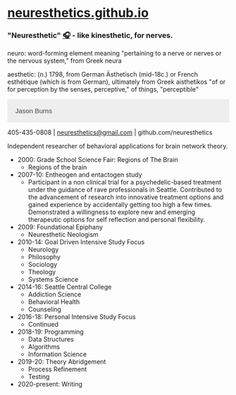 # [neuresthetics.github.io](https://github.com/neuresthetics)

### "Neuresthetic" [🎧](https://translate.google.com/?sl=auto&tl=en&text=neuresthetic&op=translate) - like kinesthetic, for nerves.

neuro: word-forming element meaning "pertaining to a nerve or nerves or the nervous system," from Greek neura

aesthetic: (n.) 1798, from German Ästhetisch (mid-18c.) or French esthétique (which is from German), ultimately from Greek aisthetikos "of or for perception by the senses, perceptive," of things, "perceptible"


<html>
<head>
<meta name="viewport" content="width=device-width, initial-scale=1">
<style>
.accordion {
  background-color: #eee;
  color: #444;
  cursor: pointer;
  padding: 18px;
  width: 100%;
  border: none;
  text-align: left;
  outline: none;
  font-size: 15px;
  transition: 0.4s;
}

.active, .accordion:hover {
  background-color: #ccc; 
}

.panel {
  padding: 0 18px;
  display: none;
  background-color: white;
  overflow: hidden;
}
</style>
</head>
<body>

<button class="accordion">Jason Burns</button>
<div class="panel">
  <p>

405-435-0808 | neuresthetics@gmail.com | github.com/neuresthetics

Independent researcher of behavioral applications for brain network theory.

  <ul>

  <li>2000: Grade School Science Fair: Regions of The Brain
    <ul>
      <li>Regions of the brain</li>
    </ul>
  </li>

  <li>2007-10: Entheogen and entactogen study
    <ul>
      <li>Participant in a non clinical trial for a psychedelic-based treatment under the guidance of rave professionals in Seattle. Contributed to the advancement of research into innovative treatment options and gained experience by accidentally getting too high a few times. Demonstrated a willingness to explore new and emerging therapeutic options for self reflection and personal flexibility.</li>
    </ul>
  </li>

  <li>2009: Foundational Epiphany
    <ul>
        <li>Neuresthetic Neologism</li>
    </ul>
  </li>

  <li>2010-14: Goal Driven Intensive Study Focus
    <ul>
      <li>Neurology</li>
      <li>Philosophy</li>
      <li>Sociology</li>
      <li>Theology</li>
      <li>Systems Science</li>
    </ul>
  </li>

  <li>2014-16: Seattle Central College
    <ul>
      <li>Addiction Science</li>
      <li>Behavioral Health</li>
      <li>Counseling</li>
    </ul>
  </li>

  <li>2016-18: Personal Intensive Study Focus
    <ul>
      <li>Continued</li>
    </ul>
  </li>

  <li>2018-19: Programming
    <ul>
      <li>Data Structures</li>
      <li>Algorithms</li>
      <li>Information Science</li>
    </ul>
  </li>

  <li>2019-20: Theory Abridgement
    <ul>
      <li>Process Refinement</li>
      <li>Testing</li>
    </ul>
  </li>

  <li>2020-present: Writing
  </li>
  
</ul>
  
  
  </p>
</div>

<script>
var acc = document.getElementsByClassName("accordion");
var i;

for (i = 0; i < acc.length; i++) {
  acc[i].addEventListener("click", function() {
    this.classList.toggle("active");
    var panel = this.nextElementSibling;
    if (panel.style.display === "block") {
      panel.style.display = "none";
    } else {
      panel.style.display = "block";
    }
  });
}
</script>

</body>
</html>
